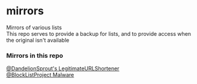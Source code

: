 # mirrors
Mirrors of various lists<br>
This repo serves to provide a backup for lists, and to provide access when the original isn't available 
### Mirrors in this repo
[@DandelionSprout's LegitimateURLShortener](https://iam-py-test.github.io/mirrors/LegitimateURLShortener.txt)<br>
[@BlockListProject Malware](https://iam-py-test.github.io/mirrors/BlockListProject.malware.txt)
